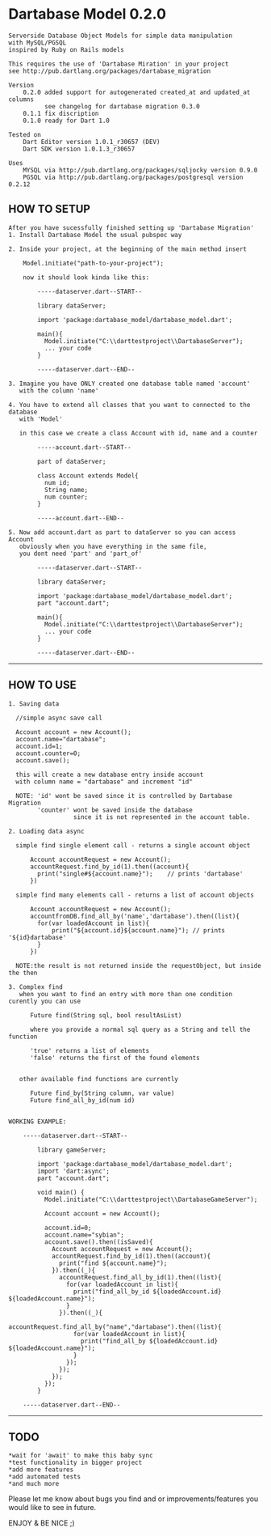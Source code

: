 Dartabase Model 0.2.0
===================

    Serverside Database Object Models for simple data manipulation
    with MySQL/PGSQL
    inspired by Ruby on Rails models
    
    This requires the use of 'Dartabase Miration' in your project
    see http://pub.dartlang.org/packages/dartabase_migration
     
    Version
    	0.2.0 added support for autogenerated created_at and updated_at columns 
    		  see changelog for dartabase migration 0.3.0 
    	0.1.1 fix discription
	    0.1.0 ready for Dart 1.0

	Tested on 
		Dart Editor version 1.0.1_r30657 (DEV)
		Dart SDK version 1.0.1.3_r30657
		
	Uses
    	MYSQL via http://pub.dartlang.org/packages/sqljocky version 0.9.0
    	PGSQL via http://pub.dartlang.org/packages/postgresql version 0.2.12

HOW TO SETUP
------------
    After you have sucessfully finished setting up 'Dartabase Migration' 
    1. Install Dartabase Model the usual pubspec way 
    
    2. Inside your project, at the beginning of the main method insert
        
        Model.initiate("path-to-your-project");

		now it should look kinda like this:
		
			-----dataserver.dart--START--
		
			library dataServer;
	
			import 'package:dartabase_model/dartabase_model.dart';
	
			main(){
			  Model.initiate("C:\\darttestproject\\DartabaseServer");
			  ... your code
			}
		
			-----dataserver.dart--END--
	
	3. Imagine you have ONLY created one database table named 'account' 
	   with the column 'name'
	
	4. You have to extend all classes that you want to connected to the database
	   with 'Model'
	   
	   in this case we create a class Account with id, name and a counter
	   
			-----account.dart--START--
		
			part of dataServer;
		
			class Account extends Model{
			  num id;		
			  String name;
			  num counter;
			}
		
			-----account.dart--END--

	5. Now add account.dart as part to dataServer so you can access Account
	   obviously when you have everything in the same file,
	   you dont need 'part' and 'part_of' 
	
			-----dataserver.dart--START--
		
			library dataServer;
	
			import 'package:dartabase_model/dartabase_model.dart';
			part "account.dart";	
			
			main(){
			  Model.initiate("C:\\darttestproject\\DartabaseServer");
			  ... your code
			}
		
			-----dataserver.dart--END--
	 

*******************************************************************************************
HOW TO USE
----------

	1. Saving data
	
	  //simple async save call
	
	  Account account = new Account();
	  account.name="dartabase";
	  account.id=1;
	  account.counter=0;
	  account.save();
	  
	  this will create a new database entry inside account 
	  with column name = "dartabase" and increment "id"
	  
	  NOTE: 'id' wont be saved since it is controlled by Dartabase Migration
	        'counter' wont be saved inside the database 
	                  since it is not represented in the account table.
	  
	2. Loading data async
	
	  simple find single element call - returns a single account object
		  
		  Account accountRequest = new Account();
		  accountRequest.find_by_id(1).then((account){
		    print("single#${account.name}");	// prints 'dartabase'
		  })
	  
	  simple find many elements call - returns a list of account objects
	   
		  Account accountRequest = new Account();
		  accountfromDB.find_all_by('name','dartabase').then((list){
	        for(var loadedAccount in list){
	      		print("${account.id}${account.name}"); // prints '${id}dartabase'
	        }
	      })
	  
	  NOTE:the result is not returned inside the requestObject, but inside the then
	      
    3. Complex find
       when you want to find an entry with more than one condition curently you can use 
    	
    	  Future find(String sql, bool resultAsList)
    	  
    	  where you provide a normal sql query as a String and tell the function 
    	  
    	  'true' returns a list of elements 
    	  'false' returns the first of the found elements
    	  
    	  
       other available find functions are currently
      
	      Future find_by(String column, var value) 
	      Future find_all_by_id(num id)
	  
	  
	WORKING EXAMPLE:
	
		-----dataserver.dart--START--
	
			library gameServer;
	
			import 'package:dartabase_model/dartabase_model.dart';
			import 'dart:async';
			part "account.dart";
			
			void main() {
			  Model.initiate("C:\\darttestproject\\DartabaseGameServer");
			  
			  Account account = new Account();
			  
			  account.id=0;
			  account.name="sybian";
			  account.save().then((isSaved){
			    Account accountRequest = new Account();
			    accountRequest.find_by_id(1).then((account){
			      print("find ${account.name}");
			    }).then((_){
			      accountRequest.find_all_by_id(1).then((list){
			        for(var loadedAccount in list){
			          print("find_all_by_id ${loadedAccount.id} ${loadedAccount.name}");
			        }
			      }).then((_){
			        accountRequest.find_all_by("name","dartabase").then((list){
			          for(var loadedAccount in list){
			            print("find_all_by ${loadedAccount.id} ${loadedAccount.name}");
			          }
			        });
			      });
			    });
			  });
			}
				
		-----dataserver.dart--END--
		  
	  
	  	

*******************************************************************************************

TODO
----

	*wait for 'await' to make this baby sync
	*test functionality in bigger project
    *add more features
    *add automated tests
    *and much more

Please let me know about bugs you find and or improvements/features you would like to see in future.

ENJOY & BE NICE ;)